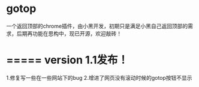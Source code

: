 gotop
=====

一个返回顶部的chrome插件，由小黑开发，初期只是满足小黑自己返回顶部的需求，后期再功能在思构中，现已开源，欢迎敲砖！

=====
version 1.1发布！
======
1.修复写一些在一些网站下的bug
2.增进了网页没有滚动时候的gotop按钮不显示